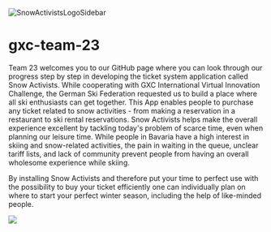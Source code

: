 ![SnowActivistsLogoSidebar](https://user-images.githubusercontent.com/72878620/102064995-485a6700-3df8-11eb-918f-7b73ea1a81d5.png)
# gxc-team-23

Team 23 welcomes you to our GitHub page where you can look through our progress step by step in developing the ticket system application called Snow Activists. While cooperating with GXC International Virtual Innovation Challenge, the German Ski Federation requested us to build a place where all ski enthusiasts can get together. This App enables people to purchase any ticket related to snow activities - from making a reservation in a restaurant to ski rental reservations. Snow Activists helps make the overall experience excellent by tackling today's problem of scarce time, even when planning our leisure time. While people in Bavaria have a high interest in skiing and snow-related activities, the pain in waiting in the queue, unclear tariff lists, and lack of community prevent people from having an overall wholesome experience while skiing.

By installing Snow Activists and therefore put your time to perfect use with the possibility to buy your ticket efficiently one can individually plan on where to start your perfect winter season, including the help of like-minded people.

![](102063145-f0bafc00-3df5-11eb-8399-56427acc96d4.jpg)
